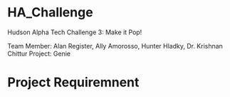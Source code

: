 # HA_Challenge
Hudson Alpha Tech Challenge 3: Make it Pop!

Team Member: Alan Register, Ally Amorosso, Hunter Hladky, Dr. Krishnan Chittur
Project: Genie

# Project Requiremnent
